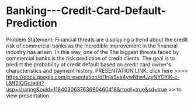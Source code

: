 # Banking---Credit-Card-Default-Prediction

Problem Statement:
Financial threats are displaying a trend about the credit risk of commercial banks as the
incredible improvement in the financial industry has arisen. In this way, one of the
The biggest threats faced by commercial banks is the risk prediction of credit clients.
The goal is to predict the probability of credit default based on credit card owner's
characteristics and payment history.
PRESENTATION LINK:
click here >>>> https://docs.google.com/presentation/d/1nIsSea4ywNhwUzyNYOYiK-c-LMf2lQGc/edit?usp=sharing&ouid=118403063763690460418&rtpof=true&sd=true >> to view presentation 
